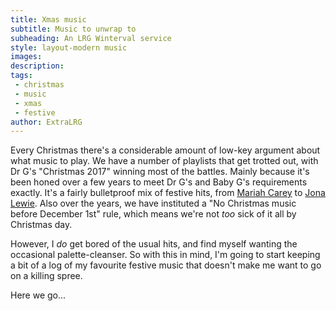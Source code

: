```yaml
---
title: Xmas music
subtitle: Music to unwrap to
subheading: An LRG Winterval service
style: layout-modern music
images:
description:
tags:
 - christmas
 - music
 - xmas
 - festive
author: ExtraLRG
---
```


Every Christmas there's a considerable amount of low-key argument about what music to play. We have a number of playlists that get trotted out, with Dr G's "Christmas 2017" winning most of the battles. Mainly because it's been honed over a few years to meet Dr G's and Baby G's requirements exactly. It's a fairly bulletproof mix of festive hits, from [Mariah Carey](https://open.spotify.com/track/0bYg9bo50gSsH3LtXe2SQn?si=72575ad0f7cb4f65) to [Jona Lewie](https://open.spotify.com/track/517HDzHbAwuGM25wiU5r9J?si=2d009c04b2084a1d). Also over the years, we have instituted a "No Christmas music before December 1st" rule, which means we're not _too_ sick of it all by Christmas day. 

However, I _do_ get bored of the usual hits, and find myself wanting the occasional palette-cleanser. So with this in mind, I'm going to start keeping a bit of a log of my favourite festive music that doesn't make me want to go on a killing spree.

Here we go...


